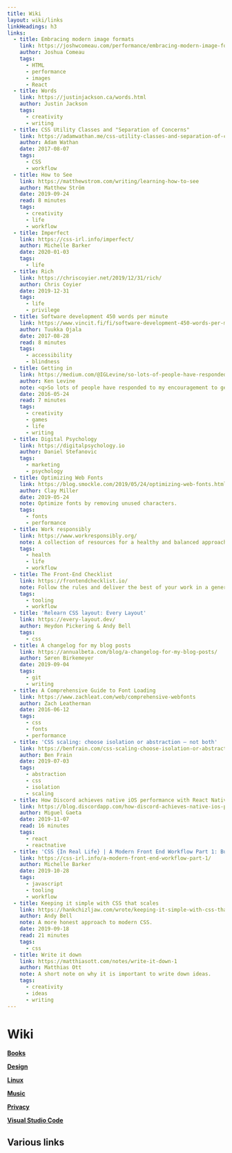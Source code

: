 ```yaml
---
title: Wiki
layout: wiki/links
linkHeadings: h3
links:
  - title: Embracing modern image formats
    link: https://joshwcomeau.com/performance/embracing-modern-image-formats/
    author: Joshua Comeau
    tags:
      - HTML
      - performance
      - images
      - React
  - title: Words
    link: https://justinjackson.ca/words.html
    author: Justin Jackson
    tags:
      - creativity
      - writing
  - title: CSS Utility Classes and "Separation of Concerns"
    link: https://adamwathan.me/css-utility-classes-and-separation-of-concerns/
    author: Adam Wathan
    date: 2017-08-07
    tags:
      - CSS
      - workflow
  - title: How to See
    link: https://matthewstrom.com/writing/learning-how-to-see
    author: Matthew Ström
    date: 2019-09-24
    read: 8 minutes
    tags:
      - creativity
      - life
      - workflow
  - title: Imperfect
    link: https://css-irl.info/imperfect/
    author: Michelle Barker
    date: 2020-01-03
    tags:
      - life
  - title: Rich
    link: https://chriscoyier.net/2019/12/31/rich/
    author: Chris Coyier
    date: 2019-12-31
    tags:
      - life
      - privilege
  - title: Software development 450 words per minute
    link: https://www.vincit.fi/fi/software-development-450-words-per-minute/
    author: Tuukka Ojala
    date: 2017-08-28
    read: 8 minutes
    tags:
      - accessibility
      - blindness
  - title: Getting in
    link: https://medium.com/@IGLevine/so-lots-of-people-have-responded-to-my-encouragement-to-get-into-the-industry-asking-how-do-i-get-e2d0cd738733#.kyqgwwfsa
    author: Ken Levine
    note: <q>So lots of people have responded to my encouragement to get into the industry, asking, how do I get in?</q> <cite>– Ken Levine</cite>
    date: 2016-05-24
    read: 7 minutes
    tags:
      - creativity
      - games
      - life
      - writing
  - title: Digital Psychology
    link: https://digitalpsychology.io
    author: Daniel Stefanovic
    tags:
      - marketing
      - psychology
  - title: Optimizing Web Fonts
    link: https://blog.smockle.com/2019/05/24/optimizing-web-fonts.html
    author: Clay Miller
    date: 2019-05-24
    note: Optimize fonts by removing unused characters.
    tags:
      - fonts
      - performance
  - title: Work responsibly
    link: https://www.workresponsibly.org/
    note: A collection of resources for a healthy and balanced approach to work.
    tags:
      - health
      - life
      - workflow
  - title: The Front-End Checklist
    link: https://frontendchecklist.io/
    note: Follow the rules and deliver the best of your work in a generated report.
    tags:
      - tooling
      - workflow
  - title: 'Relearn CSS layout: Every Layout'
    link: https://every-layout.dev/
    author: Heydon Pickering & Andy Bell
    tags:
      - css
  - title: A changelog for my blog posts
    link: https://annualbeta.com/blog/a-changelog-for-my-blog-posts/
    author: Søren Birkemeyer
    date: 2019-09-04
    tags:
      - git
      - writing
  - title: A Comprehensive Guide to Font Loading
    link: https://www.zachleat.com/web/comprehensive-webfonts
    author: Zach Leatherman
    date: 2016-06-12
    tags:
      - css
      - fonts
      - performance
  - title: 'CSS scaling: choose isolation or abstraction – not both'
    link: https://benfrain.com/css-scaling-choose-isolation-or-abstraction-not-both/
    author: Ben Frain
    date: 2019-07-03
    tags:
      - abstraction
      - css
      - isolation
      - scaling
  - title: How Discord achieves native iOS performance with React Native
    link: https://blog.discordapp.com/how-discord-achieves-native-ios-performance-with-react-native-390c84dcd502
    author: Miguel Gaeta
    date: 2019-11-07
    read: 16 minutes
    tags:
      - react
      - reactnative
  - title: 'CSS {In Real Life} | A Modern Front End Workflow Part 1: Building a Project Starter with NPM Script'
    link: https://css-irl.info/a-modern-front-end-workflow-part-1/
    author: Michelle Barker
    date: 2019-10-28
    tags:
      - javascript
      - tooling
      - workflow
  - title: Keeping it simple with CSS that scales
    link: https://hankchizljaw.com/wrote/keeping-it-simple-with-css-that-scales/
    author: Andy Bell
    note: A more honest approach to modern CSS.
    date: 2019-09-18
    read: 21 minutes
    tags:
      - css
  - title: Write it down
    link: https://matthiasott.com/notes/write-it-down-1
    author: Matthias Ott
    note: A short note on why it is important to write down ideas.
    tags:
      - creativity
      - ideas
      - writing
---
```


# Wiki

**[Books](/wiki/books)**

**[Design](/wiki/design)**

**[Linux](/wiki/linux)**

**[Music](/wiki/music)**

**[Privacy](/wiki/privacy)**

**[Visual Studio Code](/wiki/vscode)**

## Various links
